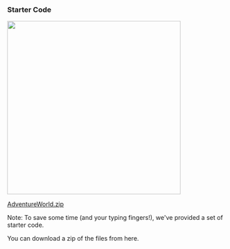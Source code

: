 ### Starter Code

<a href="/Building-with-Python/zip/AdventureWorld.zip">
<img src="images/download-files.svg" width="400">
</a>

[AdventureWorld.zip](/Building-the-Web/zip/Snippets.zip)


Note:
To save some time (and your typing fingers!), we've provided a set of starter code.

You can download a zip of the files from here.